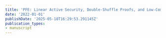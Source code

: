 ```yaml
---
title: 'PFE: Linear Active Security, Double-Shuffle Proofs, and Low-Complexity Communication'
date: '2022-01-01'
publishDate: '2025-05-18T16:29:53.291145Z'
publication_types:
- manuscript
---
```

